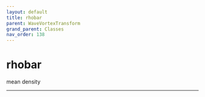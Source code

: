 ```yaml
---
layout: default
title: rhobar
parent: WaveVortexTransform
grand_parent: Classes
nav_order: 138
---
```


#  rhobar

mean density


---

